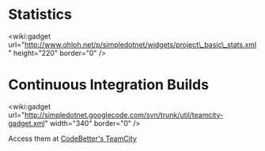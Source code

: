 # Statistics #

&lt;wiki:gadget url="http://www.ohloh.net/p/simpledotnet/widgets/project\_basic\_stats.xml" height="220" border="0" /&gt;

# Continuous Integration Builds #

&lt;wiki:gadget url="http://simpledotnet.googlecode.com/svn/trunk/util/teamcity-gadget.xml" width="340" border="0"  /&gt;

Access them at [CodeBetter's TeamCity](http://teamcity.codebetter.com/project.html?projectId=project87)
